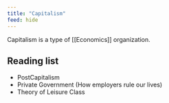 ```yaml
---
title: "Capitalism"
feed: hide
---
```


Capitalism is a type of [[Economics]] organization. 

## Reading list

* PostCapitalism
* Private Government (How employers rule our lives)
* Theory of Leisure Class